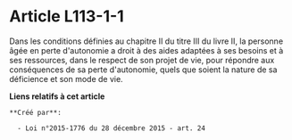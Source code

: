 # Article L113-1-1

Dans les conditions définies au chapitre II du titre III du livre II, la personne âgée en perte d'autonomie a droit à des
aides adaptées à ses besoins et à ses ressources, dans le respect de son projet de vie, pour répondre aux conséquences de sa
perte d'autonomie, quels que soient la nature de sa déficience et son mode de vie.

**Liens relatifs à cet article**

	**Créé par**:

	  - Loi n°2015-1776 du 28 décembre 2015 - art. 24
